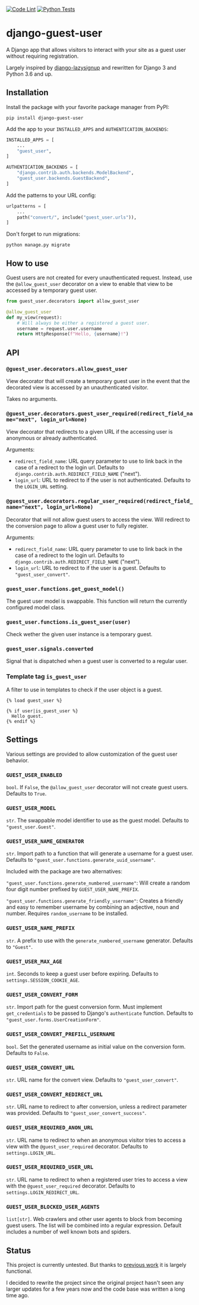 [![Code Lint](https://github.com/julianwachholz/django-guest-user/actions/workflows/lint.yml/badge.svg)](https://github.com/julianwachholz/django-guest-user/actions/workflows/lint.yml)
[![Python Tests](https://github.com/julianwachholz/django-guest-user/actions/workflows/test.yml/badge.svg)](https://github.com/julianwachholz/django-guest-user/actions/workflows/test.yml)

# django-guest-user

A Django app that allows visitors to interact with your site as a guest user
without requiring registration.

Largely inspired by [django-lazysignup](https://github.com/danfairs/django-lazysignup) and rewritten for Django 3 and Python 3.6 and up.

## Installation

Install the package with your favorite package manager from PyPI:

```
pip install django-guest-user
```

Add the app to your `INSTALLED_APPS` and `AUTHENTICATION_BACKENDS`:

```python
INSTALLED_APPS = [
    ...
    "guest_user",
]

AUTHENTICATION_BACKENDS = [
    "django.contrib.auth.backends.ModelBackend",
    "guest_user.backends.GuestBackend",
]
```

Add the patterns to your URL config:

```python
urlpatterns = [
    ...
    path("convert/", include("guest_user.urls")),
]
```

Don't forget to run migrations:

```
python manage.py migrate
```

## How to use

Guest users are not created for every unauthenticated request.
Instead, use the `@allow_guest_user` decorator on a view to enable
that view to be accessed by a temporary guest user.

```python
from guest_user.decorators import allow_guest_user

@allow_guest_user
def my_view(request):
    # Will always be either a registered a guest user.
    username = request.user.username
    return HttpResponse(f"Hello, {username}!")
```

## API

### `@guest_user.decorators.allow_guest_user`

View decorator that will create a temporary guest user in the event
that the decorated view is accessed by an unauthenticated visitor.

Takes no arguments.

### `@guest_user.decorators.guest_user_required(redirect_field_name="next", login_url=None)`

View decorator that redirects to a given URL if the accessing user is
anonymous or already authenticated.

Arguments:

- `redirect_field_name`: URL query parameter to use to link back in the case of a redirect to the login url. Defaults to `django.contrib.auth.REDIRECT_FIELD_NAME` ("next").
- `login_url`: URL to redirect to if the user is not authenticated. Defaults to the `LOGIN_URL` setting.

### `@guest_user.decorators.regular_user_required(redirect_field_name="next", login_url=None)`

Decorator that will not allow guest users to access the view.
Will redirect to the conversion page to allow a guest user to fully register.

Arguments:

- `redirect_field_name`: URL query parameter to use to link back in the case of a redirect to the login url. Defaults to `django.contrib.auth.REDIRECT_FIELD_NAME` ("next").
- `login_url`: URL to redirect to if the user is a guest. Defaults to `"guest_user_convert"`.

### `guest_user.functions.get_guest_model()`

The guest user model is swappable. This function will return the currently configured model class.

### `guest_user.functions.is_guest_user(user)`

Check wether the given user instance is a temporary guest.

### `guest_user.signals.converted`

Signal that is dispatched when a guest user is converted to a regular user.

### Template tag `is_guest_user`

A filter to use in templates to check if the user object is a guest.

```
{% load guest_user %}

{% if user|is_guest_user %}
  Hello guest.
{% endif %}
```

## Settings

Various settings are provided to allow customization of the guest user behavior.

### `GUEST_USER_ENABLED`

`bool`. If `False`, the `@allow_guest_user` decorator will not create guest users.
Defaults to `True`.

### `GUEST_USER_MODEL`

`str`. The swappable model identifier to use as the guest model.
Defaults to `"guest_user.Guest"`.

### `GUEST_USER_NAME_GENERATOR`

`str`. Import path to a function that will generate a username for a guest user.
Defaults to `"guest_user.functions.generate_uuid_username"`.

Included with the package are two alternatives:

`"guest_user.functions.generate_numbered_username"`: Will create a random four digit
number prefixed by `GUEST_USER_NAME_PREFIX`.

`"guest_user.functions.generate_friendly_username"`: Creates a friendly and easy to remember username by combining an adjective, noun and number. Requires `random_username` to be installed.

### `GUEST_USER_NAME_PREFIX`

`str`. A prefix to use with the `generate_numbered_username` generator.
Defaults to `"Guest"`.

### `GUEST_USER_MAX_AGE`

`int`. Seconds to keep a guest user before expiring.
Defaults to `settings.SESSION_COOKIE_AGE`.

### `GUEST_USER_CONVERT_FORM`

`str`. Import path for the guest conversion form.
Must implement `get_credentials` to be passed to Django's `authenticate` function.
Defaults to `"guest_user.forms.UserCreationForm"`.

### `GUEST_USER_CONVERT_PREFILL_USERNAME`

`bool`. Set the generated username as initial value on the conversion form.
Defaults to `False`.

### `GUEST_USER_CONVERT_URL`

`str`. URL name for the convert view.
Defaults to `"guest_user_convert"`.

### `GUEST_USER_CONVERT_REDIRECT_URL`

`str`. URL name to redirect to after conversion, unless a redirect parameter was provided.
Defaults to `"guest_user_convert_success"`.

### `GUEST_USER_REQUIRED_ANON_URL`

`str`. URL name to redirect to when an anonymous visitor tries to access a view
with the `@guest_user_required` decorator.
Defaults to `settings.LOGIN_URL`.

### `GUEST_USER_REQUIRED_USER_URL`

`str`. URL name to redirect to when a registered user tries to access a view
with the `@guest_user_required` decorator.
Defaults to `settings.LOGIN_REDIRECT_URL`.

### `GUEST_USER_BLOCKED_USER_AGENTS`

`list[str]`. Web crawlers and other user agents to block from becoming guest users.
The list will be combined into a regular expression.
Default includes a number of well known bots and spiders.

## Status

This project is currently untested. But thanks to [previous work](https://github.com/danfairs/django-lazysignup) it is largely functional.

I decided to rewrite the project since the original project hasn't seen any
larger updates for a few years now and the code base was written a long time ago.
